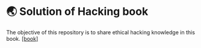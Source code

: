 # 🌏 Solution of Hacking book

The objective of this repository is to share ethical hacking knowledge in this book. [[book]](https://www.amazon.com/Hacking-Art-Exploitation-Jon-Erickson/dp/1593271441)
